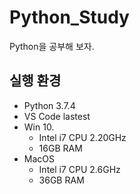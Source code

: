 # Python_Study
Python을 공부해 보자.

## 실행 환경
- Python 3.7.4
- VS Code lastest
- Win 10.
  - Intel i7 CPU 2.20GHz
  - 16GB RAM
- MacOS
  - Intel i7 CPU 2.6GHz
  - 36GB RAM
